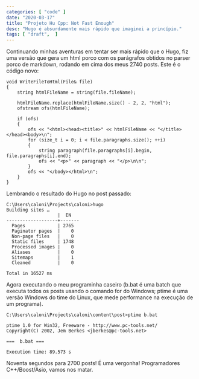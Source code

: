 ```yaml
---
categories: [ "code" ]
date: "2020-03-17"
title: "Projeto Hu Cpp: Not Fast Enough"
desc: "Hugo é absurdamente mais rápido que imaginei a princípio."
tags: [ "draft",  ]
---
```

Continuando minhas aventuras em tentar ser mais rápido que o Hugo, fiz uma versão que gera um html porco com os parágrafos obtidos no parser porco de markdown, rodando em cima dos meus 2740 posts. Este é o código novo:

    void WriteFileToHtml(File& file)
    {
    	string htmlFileName = string(file.fileName);
    
    	htmlFileName.replace(htmlFileName.size() - 2, 2, "html");
    	ofstream ofs(htmlFileName);
    
    	if (ofs)
    	{
    		ofs << "<html><head><title>" << htmlFileName << "</title></head><body>\n";
    		for (size_t i = 0; i < file.paragraphs.size(); ++i)
    		{
    			string paragraph(file.paragraphs[i].begin, file.paragraphs[i].end);
    			ofs << "<p>" << paragraph << "</p>\n\n";
    		}
    		ofs << "</body></html>\n";
    	}
    }

Lembrando o resultado do Hugo no post passado:


    C:\Users\caloni\Projects\caloni>hugo
    Building sites …
                       |  EN
    -------------------+-------
      Pages            | 2765
      Paginator pages  |    0
      Non-page files   |    0
      Static files     | 1748
      Processed images |    0
      Aliases          |    0
      Sitemaps         |    1
      Cleaned          |    0
    
    Total in 16527 ms

Agora executando o meu programinha caseiro (b.bat é uma batch que executa todos os posts usando o comando for do Windows; ptime é uma versão Windows do time do Linux, que mede performance na execução de um programa).

    C:\Users\caloni\Projects\caloni\content\post>ptime b.bat
    
    ptime 1.0 for Win32, Freeware - http://www.pc-tools.net/
    Copyright(C) 2002, Jem Berkes <jberkes@pc-tools.net>
    
    ===  b.bat ===
    
    Execution time: 89.573 s

Noventa segundos para 2700 posts! É uma vergonha! Programadores C++/Boost/Asio, vamos nos matar.
